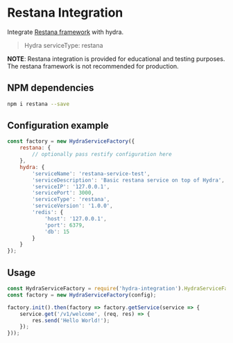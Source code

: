 # Restana Integration #
Integrate [Restana framework](https://github.com/jkyberneees/ana) with hydra.
> Hydra serviceType: restana

**NOTE**: Restana integration is provided for educational and testing purposes. The restana framework is not recommended for production.

## NPM dependencies
```bash
npm i restana --save
```

## Configuration example ##
```js
const factory = new HydraServiceFactory({
    restana: {
        // optionally pass restify configuration here
    },
    hydra: {
        'serviceName': 'restana-service-test',
        'serviceDescription': 'Basic restana service on top of Hydra',
        'serviceIP': '127.0.0.1',
        'servicePort': 3000,
        'serviceType': 'restana',
        'serviceVersion': '1.0.0',
        'redis': {
            'host': '127.0.0.1',
            'port': 6379,
            'db': 15
        }
    }
});
```

## Usage
```js
const HydraServiceFactory = require('hydra-integration').HydraServiceFactory;
const factory = new HydraServiceFactory(config);

factory.init().then(factory => factory.getService(service => {
    service.get('/v1/welcome', (req, res) => {
        res.send('Hello World!');
    });
}));
```